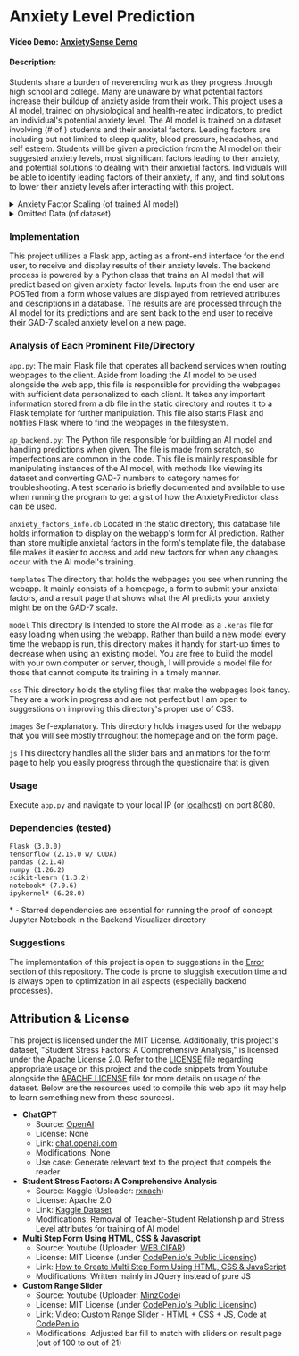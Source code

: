# Anxiety Level Prediction
#### Video Demo: [AnxietySense Demo](https://youtu.be/yrZkjMtTVE8)
#### Description:
Students share a burden of neverending work as they progress through high school and college. Many are unaware by what potential factors increase their buildup of anxiety aside from their work. This project uses a AI model, trained on physiological and health-related indicators, to predict an individual's potential anxiety level. The AI model is trained on a dataset involving (# of ) students and their anxietal factors. Leading factors are including but not limited to sleep quality, blood pressure, headaches, and self esteem. Students will be given a prediction from the AI model on their suggested anxiety levels, most significant factors leading to their anxiety, and potential solutions to dealing with their anxietial factors. Individuals will be able to identify leading factors of their anxiety, if any, and find solutions to lower their anxiety levels after interacting with this project.

<details><summary>Anxiety Factor Scaling (of trained AI model)</summary>

- **Anxiety**: Generalized Anxiety Disorder Assessment (GAD-7) (0-21, 0 is no anxiety, 21 is severe anxiety)
- **Self-Esteem**: Rosenberg Self-Esteem Scale (RSE) (0-30, 0 is high self-esteem, 30 is low self-esteem)
- **Mental Health History**: Binary (0 for no mental history, 1 for mental history available)
- **Depression**: Patient Health Questionnaire (PHQ-9) (0-27, 0 is no depression, 27 is severe depression)
___
- ***Disclaimer***: The mentioned factors (of anxiety) listed below are not officially recognized by any organization. They are declared in this document for context and interpretation. The named scales are not real and are provided for humourous effect (generated by ChatGPT) to conform with the naming conventions of the other official scales mentioned above. The scaling of each topic's intensity, however, are integrated with the AI model's training.
___
- **Headache**: Anxio-Cephalgia Index (ACI) (0-5, 0 is no headache pain, 5 is severe headache pain)
- **Blood Pressure**: Blood Pressure Severity Index (BPSI) (1-3, 1 is normal blood pressure, 3 is high blood pressure)
- **Sleep Quality**: Sleep Quality Assessment Scale (SQAS) (0-5, 0 is no difficulty with sleep, 5 is severe difficulty with sleep)
- **Breathing Problem:** Breath Harmony Index (BHI) (0-5, 0 is unrestricted breathing, 5 is severe breathing impairment)
- **Noise Level**: Tranquil Tone Index (TTI) (0-5, 0 is complete silence, 5 is extreme dissonance)
- **Living Conditions**: Habitat Comfort Meter (HCM) (0-5, 0 is ideal living standard, 5 is extreme adversity)
- **Safety**: Duct Tape Defense Index (DTDI) (0-5, 0 is a safe haven, 5 is critical safety alert)
- **Basic Needs**: Basic Needs Index (BNI) (0-5, 0 is essential fulfillment, 5 is extreme lack of essentials)
- **Academic Performance**: Academic Performance Scale (APS) (0-5, 0 is outstanding achievement, 5 is severe academic crisis)
- **Study Load**: Study Load Rating (SLR) (0-5, 0 is very light academic load, 5 is overwheming study demand)
- **Future Career Concerns**: Fortune Cookie Prophecies Barometer (FCPB) (0-5, 0 is confident career path, 5 is overwhelming career anxieties)
- **Social Support**: Entourage Entanglement Scale (EES) (0-5, 0 is abundant support network, 5 is no social support)
- **Peer Pressure**: Peer Influence Scale (PIS) (0-5, 0 is no peer influence, 5 is extreme peer influence)
- **Extracurricular Activities**: Extracurricular Overachiever-o-Meter (EOM) (0 is no involvement, 5 is active engagement)
- **Bullying**: Occasional Jokester Gauge (OJG) (0-5, 0 is no bullying incidents, 5 is severe and persistent bullying towards the individual)
</details>


<details><summary>Omitted Data (of dataset)</summary>

- **Teacher Student Relationship**: Interpreting this information is somewhat difficult and does not contribute as a considerably significant factor to one's anxiety levels.
- **Stress Level**: The purpose of the project is to assess anxiety levels based on environmental and physiological factors. Individuals' stress levels may make the AI model biased in its predictions for one's anxiety levels. The AI model may completely disregard other factors given stress levels.
</details>

### Implementation
This project utilizes a Flask app, acting as a front-end interface for the end user, to receive and display results of their anxiety levels. The backend process is powered by a Python class that trains an AI model that will predict based on given anxiety factor levels. Inputs from the end user are POSTed from a form whose values are displayed from retrieved attributes and descriptions in a database. The results are are processed through the AI model for its predictions and are sent back to the end user to receive their GAD-7 scaled anxiety level on a new page.

### Analysis of Each Prominent File/Directory
``app.py``: The main Flask file that operates all backend services when routing webpages to the client. Aside from loading the AI model to be used alongside the web app, this file is responsible for providing the webpages with sufficient data personalized to each client. It takes any important information stored from a db file in the static directory and routes it to a Flask template for further manipulation. This file also starts Flask and notifies Flask where to find the webpages in the filesystem.

``ap_backend.py``: The Python file responsible for building an AI model and handling predictions when given. The file is made from scratch, so imperfections are common in the code. This file is mainly responsible for manipulating instances of the AI model, with methods like viewing its dataset and converting GAD-7 numbers to category names for troubleshooting. A test scenario is briefly documented and available to use when running the program to get a gist of how the AnxietyPredictor class can be used.

``anxiety_factors_info.db`` Located in the static directory, this database file holds information to display on the webapp's form for AI prediction. Rather than store multiple anxietal factors in the form's template file, the database file makes it easier to access and add new factors for when any changes occur with the AI model's training.

``templates`` The directory that holds the webpages you see when running the webapp. It mainly consists of a homepage, a form to submit your anxietal factors, and a result page that shows what the AI predicts your anxiety might be on the GAD-7 scale.

``model`` This directory is intended to store the AI model as a ``.keras`` file for easy loading when using the webapp. Rather than build a new model every time the webapp is run, this directory makes it handy for start-up times to decrease when using an existing model. You are free to build the model with your own computer or server, though, I will provide a model file for those that cannot compute its training in a timely manner.

``css`` This directory holds the styling files that make the webpages look fancy. They are a work in progress and are not perfect but I am open to suggestions on improving this directory's proper use of CSS.

``images`` Self-explanatory. This directory holds images used for the webapp that you will see mostly throughout the homepage and on the form page.

``js`` This directory handles all the slider bars and animations for the form page to help you easily progress through the questionaire that is given.

### Usage
Execute ``app.py`` and navigate to your local IP (or [localhost](localhost:8080)) on port 8080.

### Dependencies (tested)
```
Flask (3.0.0)
tensorflow (2.15.0 w/ CUDA)
pandas (2.1.4)
numpy (1.26.2)
scikit-learn (1.3.2)
notebook* (7.0.6)
ipykernel* (6.28.0)
```
\* - Starred dependencies are essential for running the proof of concept Jupyter Notebook in the Backend Visualizer directory


### Suggestions
The implementation of this project is open to suggestions in the [Error](https://github.com/poibear/AnxietyPredictor/errors) section of this repository. The code is prone to sluggish execution time and is always open to optimization in all aspects (especially backend processes).

## Attribution & License
This project is licensed under the MIT License. Additionally, this project's dataset, "Student Stress Factors: A Comprehensive Analysis," is licensed under the Apache License 2.0. Refer to the [LICENSE](LICENSE.txt) file regarding appropriate usage on this project and the code snippets from Youtube alongside the [APACHE LICENSE](APACHE_LICENSE.txt) file for more details on usage of the dataset. Below are the resources used to compile this web app (it may help to learn something new from these sources).
- **ChatGPT**
    - Source: [OpenAI](https://openai.com/)
    - License: None
    - Link: [chat.openai.com](https://chat.openai.com) 
    - Modifications: None
    - Use case: Generate relevant text to the project that compels the reader
- **Student Stress Factors: A Comprehensive Analysis**
    - Source: Kaggle (Uploader: [rxnach](https://www.kaggle.com/rxnach))
    - License: Apache 2.0
    - Link: [Kaggle Dataset](https://www.kaggle.com/datasets/rxnach/student-stress-factors-a-comprehensive-analysis/)
    - Modifications: Removal of Teacher-Student Relationship and Stress Level attributes for training of AI model
- **Multi Step Form Using HTML, CSS & Javascript**
    - Source: Youtube (Uploader: [WEB CIFAR](https://www.youtube.com/@webcifar))
    - License: MIT License (under [CodePen.io's Public Licensing](https://blog.codepen.io/documentation/licensing/))
    - Link: [How to Create Multi Step Form Using HTML, CSS & JavaScript](https://www.youtube.com/watch?v=cKTgIDkRsGc)
    - Modifications: Written mainly in JQuery instead of pure JS
- **Custom Range Slider**
  - Source: Youtube (Uploader: [MinzCode](https://www.youtube.com/@minzcode))
  - License: MIT License (under [CodePen.io's Public Licensing](https://blog.codepen.io/documentation/licensing/))
  - Link: [Video: Custom Range Slider - HTML + CSS + JS](https://www.youtube.com/watch?v=gjPllrhIYsM), [Code at CodePen.io](https://codepen.io/MinzCode/pen/rNxYYOZ)
  - Modifications: Adjusted bar fill to match with sliders on result page (out of 100 to out of 21)
